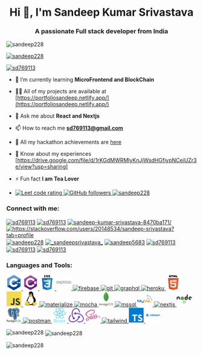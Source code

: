 <h1 align="center">Hi 👋, I'm Sandeep Kumar Srivastava</h1>
<h3 align="center">A passionate Full stack developer from India</h3>


<p align="left"> <img src="https://komarev.com/ghpvc/?username=sandeep228&label=Profile%20views&color=0e75b6&style=flat" alt="sandeep228" /> </p>

<p align="left"> <a href="https://github.com/ryo-ma/github-profile-trophy"><img src="https://github-profile-trophy.vercel.app/?username=sandeep228" alt="sandeep228" /></a> </p>

<p align="left"> <a href="https://twitter.com/sd769113" target="blank"><img src="https://img.shields.io/twitter/follow/sd769113?logo=twitter&style=for-the-badge" alt="sd769113" /></a> </p>


- 🌱 I’m currently learning **MicroFrontend and BlockChain**

- 👨‍💻 All of my projects are available at [https://portfoliosandeep.netlify.app/](https://portfoliosandeep.netlify.app/)

- 💬 Ask me about **React and Nextjs**

- 📫 How to reach me **sd769113@gmail.com**

-  🚀 All my hackathon achievements are <a href="https://devpost.com/Sandeep09" target="_blank">here</a>


- 📄 Know about my experiences [https://drive.google.com/file/d/1rKGdMWRMlyKnJjWsdHGfiypNCeiUZr3e/view?usp=sharing]

- ⚡ Fun fact **I am Tea Lover**

- <p align="left">
  <a href="https://leetcode.com/sd769113/">
    <img src="https://cp-logo.vercel.app/leetcode/sd769113" alt="Leet code rating" />
  </a>
  <a href="https://github.com/sandeep228?tab=followers">
    <img alt="GitHub followers" src="https://img.shields.io/github/followers/sandeep228?color=green&logo=github">
  </a>
  <a href="https://github.com/sandeep228"> <img src="https://komarev.com/ghpvc/?username=sandeep228&label=Profile%20views&color=0e75b6&style=flat" alt="sandeep228" /> </a>

</p>

<h3 align="left">Connect with me:</h3>
<p align="left">
<a href="https://dev.to/sd769113" target="blank"><img align="center" src="https://raw.githubusercontent.com/rahuldkjain/github-profile-readme-generator/master/src/images/icons/Social/devto.svg" alt="sd769113" height="30" width="40" /></a>
<a href="https://twitter.com/sd769113" target="blank"><img align="center" src="https://raw.githubusercontent.com/rahuldkjain/github-profile-readme-generator/master/src/images/icons/Social/twitter.svg" alt="sd769113" height="30" width="40" /></a>
<a href="https://linkedin.com/in/sandeep-kumar-srivastava-8470ba171/" target="blank"><img align="center" src="https://raw.githubusercontent.com/rahuldkjain/github-profile-readme-generator/master/src/images/icons/Social/linked-in-alt.svg" alt="sandeep-kumar-srivastava-8470ba171/" height="30" width="40" /></a>
<a href="https://stackoverflow.com/users/https://stackoverflow.com/users/20148534/sandeep-srivastava?tab=profile" target="blank"><img align="center" src="https://raw.githubusercontent.com/rahuldkjain/github-profile-readme-generator/master/src/images/icons/Social/stack-overflow.svg" alt="https://stackoverflow.com/users/20148534/sandeep-srivastava?tab=profile" height="30" width="40" /></a>
<a href="https://codesandbox.com/sandeep228" target="blank"><img align="center" src="https://raw.githubusercontent.com/rahuldkjain/github-profile-readme-generator/master/src/images/icons/Social/codesandbox.svg" alt="sandeep228" height="30" width="40" /></a>
<a href="https://instagram.com/_sandeepsrivastava_" target="blank"><img align="center" src="https://raw.githubusercontent.com/rahuldkjain/github-profile-readme-generator/master/src/images/icons/Social/instagram.svg" alt="_sandeepsrivastava_" height="30" width="40" /></a>
<a href="https://www.codechef.com/users/sandeep5683" target="blank"><img align="center" src="https://cdn.jsdelivr.net/npm/simple-icons@3.1.0/icons/codechef.svg" alt="sandeep5683" height="30" width="40" /></a>
<a href="https://www.hackerrank.com/sd769113" target="blank"><img align="center" src="https://raw.githubusercontent.com/rahuldkjain/github-profile-readme-generator/master/src/images/icons/Social/hackerrank.svg" alt="sd769113" height="30" width="40" /></a>
<a href="https://www.leetcode.com/sd769113" target="blank"><img align="center" src="https://raw.githubusercontent.com/rahuldkjain/github-profile-readme-generator/master/src/images/icons/Social/leet-code.svg" alt="sd769113" height="30" width="40" /></a>
<a href="https://www.hackerearth.com/sd769113" target="blank"><img align="center" src="https://raw.githubusercontent.com/rahuldkjain/github-profile-readme-generator/master/src/images/icons/Social/hackerearth.svg" alt="sd769113" height="30" width="40" /></a>
</p>

<h3 align="left">Languages and Tools:</h3>
<p align="left"> <a href="https://www.w3schools.com/cpp/" target="_blank" rel="noreferrer"> <img src="https://raw.githubusercontent.com/devicons/devicon/master/icons/cplusplus/cplusplus-original.svg" alt="cplusplus" width="40" height="40"/> </a> <a href="https://www.w3schools.com/cs/" target="_blank" rel="noreferrer"> <img src="https://raw.githubusercontent.com/devicons/devicon/master/icons/csharp/csharp-original.svg" alt="csharp" width="40" height="40"/> </a> <a href="https://www.w3schools.com/css/" target="_blank" rel="noreferrer"> <img src="https://raw.githubusercontent.com/devicons/devicon/master/icons/css3/css3-original-wordmark.svg" alt="css3" width="40" height="40"/> </a> <a href="https://expressjs.com" target="_blank" rel="noreferrer"> <img src="https://raw.githubusercontent.com/devicons/devicon/master/icons/express/express-original-wordmark.svg" alt="express" width="40" height="40"/> </a> <a href="https://firebase.google.com/" target="_blank" rel="noreferrer"> <img src="https://www.vectorlogo.zone/logos/firebase/firebase-icon.svg" alt="firebase" width="40" height="40"/> </a> <a href="https://git-scm.com/" target="_blank" rel="noreferrer"> <img src="https://www.vectorlogo.zone/logos/git-scm/git-scm-icon.svg" alt="git" width="40" height="40"/> </a> <a href="https://graphql.org" target="_blank" rel="noreferrer"> <img src="https://www.vectorlogo.zone/logos/graphql/graphql-icon.svg" alt="graphql" width="40" height="40"/> </a> <a href="https://heroku.com" target="_blank" rel="noreferrer"> <img src="https://www.vectorlogo.zone/logos/heroku/heroku-icon.svg" alt="heroku" width="40" height="40"/> </a> <a href="https://www.w3.org/html/" target="_blank" rel="noreferrer"> <img src="https://raw.githubusercontent.com/devicons/devicon/master/icons/html5/html5-original-wordmark.svg" alt="html5" width="40" height="40"/> </a> <a href="https://developer.mozilla.org/en-US/docs/Web/JavaScript" target="_blank" rel="noreferrer"> <img src="https://raw.githubusercontent.com/devicons/devicon/master/icons/javascript/javascript-original.svg" alt="javascript" width="40" height="40"/> </a> <a href="https://www.linux.org/" target="_blank" rel="noreferrer"> <img src="https://raw.githubusercontent.com/devicons/devicon/master/icons/linux/linux-original.svg" alt="linux" width="40" height="40"/> </a> <a href="https://materializecss.com/" target="_blank" rel="noreferrer"> <img src="https://raw.githubusercontent.com/prplx/svg-logos/5585531d45d294869c4eaab4d7cf2e9c167710a9/svg/materialize.svg" alt="materialize" width="40" height="40"/> </a> <a href="https://mochajs.org" target="_blank" rel="noreferrer"> <img src="https://www.vectorlogo.zone/logos/mochajs/mochajs-icon.svg" alt="mocha" width="40" height="40"/> </a> <a href="https://www.mongodb.com/" target="_blank" rel="noreferrer"> <img src="https://raw.githubusercontent.com/devicons/devicon/master/icons/mongodb/mongodb-original-wordmark.svg" alt="mongodb" width="40" height="40"/> </a> <a href="https://www.microsoft.com/en-us/sql-server" target="_blank" rel="noreferrer"> <img src="https://www.svgrepo.com/show/303229/microsoft-sql-server-logo.svg" alt="mssql" width="40" height="40"/> </a> <a href="https://www.mysql.com/" target="_blank" rel="noreferrer"> <img src="https://raw.githubusercontent.com/devicons/devicon/master/icons/mysql/mysql-original-wordmark.svg" alt="mysql" width="40" height="40"/> </a> <a href="https://nextjs.org/" target="_blank" rel="noreferrer"> <img src="https://cdn.worldvectorlogo.com/logos/nextjs-2.svg" alt="nextjs" width="40" height="40"/> </a> <a href="https://nodejs.org" target="_blank" rel="noreferrer"> <img src="https://raw.githubusercontent.com/devicons/devicon/master/icons/nodejs/nodejs-original-wordmark.svg" alt="nodejs" width="40" height="40"/> </a> <a href="https://www.postgresql.org" target="_blank" rel="noreferrer"> <img src="https://raw.githubusercontent.com/devicons/devicon/master/icons/postgresql/postgresql-original-wordmark.svg" alt="postgresql" width="40" height="40"/> </a> <a href="https://postman.com" target="_blank" rel="noreferrer"> <img src="https://www.vectorlogo.zone/logos/getpostman/getpostman-icon.svg" alt="postman" width="40" height="40"/> </a> <a href="https://reactjs.org/" target="_blank" rel="noreferrer"> <img src="https://raw.githubusercontent.com/devicons/devicon/master/icons/react/react-original-wordmark.svg" alt="react" width="40" height="40"/> </a> <a href="https://redux.js.org" target="_blank" rel="noreferrer"> <img src="https://raw.githubusercontent.com/devicons/devicon/master/icons/redux/redux-original.svg" alt="redux" width="40" height="40"/> </a> <a href="https://sass-lang.com" target="_blank" rel="noreferrer"> <img src="https://raw.githubusercontent.com/devicons/devicon/master/icons/sass/sass-original.svg" alt="sass" width="40" height="40"/> </a> <a href="https://tailwindcss.com/" target="_blank" rel="noreferrer"> <img src="https://www.vectorlogo.zone/logos/tailwindcss/tailwindcss-icon.svg" alt="tailwind" width="40" height="40"/> </a> <a href="https://www.typescriptlang.org/" target="_blank" rel="noreferrer"> <img src="https://raw.githubusercontent.com/devicons/devicon/master/icons/typescript/typescript-original.svg" alt="typescript" width="40" height="40"/> </a> <a href="https://webpack.js.org" target="_blank" rel="noreferrer"> <img src="https://raw.githubusercontent.com/devicons/devicon/d00d0969292a6569d45b06d3f350f463a0107b0d/icons/webpack/webpack-original-wordmark.svg" alt="webpack" width="40" height="40"/> </a> </p>

<p><img align="left" src="https://github-readme-stats.vercel.app/api/top-langs?username=sandeep228&show_icons=true&locale=en&layout=compact" alt="sandeep228" /></p>

<p>&nbsp;<img align="center" src="https://github-readme-stats.vercel.app/api?username=sandeep228&show_icons=true&locale=en" alt="sandeep228" /></p>

<p><img align="center" src="https://github-readme-streak-stats.herokuapp.com/?user=sandeep228&" alt="sandeep228" /></p>
